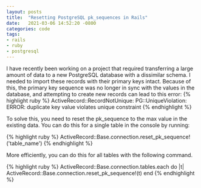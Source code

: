 ```yaml
---
layout: posts
title:  "Resetting PostgreSQL pk_sequences in Rails"
date:   2021-03-06 14:52:20 -0800
categories: code
tags:
- rails
- ruby
- postgresql
---
```

I have recently been working on a project that required transferring a large amount of data to a new PostgreSQL database with a dissimilar schema. I needed to import these records with their primary keys intact. Because of this, the primary key sequence was no longer in sync with the values in the database, and attempting to create new records can lead to this error:
{% highlight ruby %}
ActiveRecord::RecordNotUnique: PG::UniqueViolation: ERROR:  duplicate key value violates unique constraint
{% endhighlight %}

To solve this, you need to reset the pk_sequence to the max value in the existing data. You can do this for a single table in the console by running:

{% highlight ruby %}
ActiveRecord::Base.connection.reset_pk_sequence!('table_name')
{% endhighlight %}

More efficiently, you can do this for all tables with the following command.

{% highlight ruby %}
ActiveRecord::Base.connection.tables.each do |t|
  ActiveRecord::Base.connection.reset_pk_sequence!(t)
end
{% endhighlight %}
